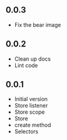 ## 0.0.3

- Fix the bear image

## 0.0.2

- Clean up docs
- Lint code

## 0.0.1

- Initial version
- Store listener
- Store scope
- Store
- create method
- Selectors
